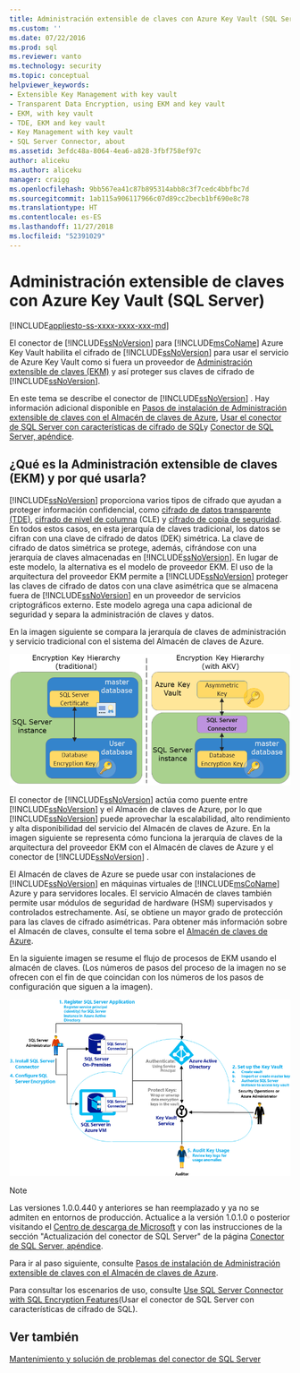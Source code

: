 ```yaml
---
title: Administración extensible de claves con Azure Key Vault (SQL Server) | Microsoft Docs
ms.custom: ''
ms.date: 07/22/2016
ms.prod: sql
ms.reviewer: vanto
ms.technology: security
ms.topic: conceptual
helpviewer_keywords:
- Extensible Key Management with key vault
- Transparent Data Encryption, using EKM and key vault
- EKM, with key vault
- TDE, EKM and key vault
- Key Management with key vault
- SQL Server Connector, about
ms.assetid: 3efdc48a-8064-4ea6-a828-3fbf758ef97c
author: aliceku
ms.author: aliceku
manager: craigg
ms.openlocfilehash: 9bb567ea41c87b895314abb8c3f7cedc4bbfbc7d
ms.sourcegitcommit: 1ab115a906117966c07d89cc2becb1bf690e8c78
ms.translationtype: HT
ms.contentlocale: es-ES
ms.lasthandoff: 11/27/2018
ms.locfileid: "52391029"
---
```

# <a name="extensible-key-management-using-azure-key-vault-sql-server"></a>Administración extensible de claves con Azure Key Vault (SQL Server)
[!INCLUDE[appliesto-ss-xxxx-xxxx-xxx-md](../../../includes/appliesto-ss-xxxx-xxxx-xxx-md.md)]

  El conector de [!INCLUDE[ssNoVersion](../../../includes/ssnoversion-md.md)] para [!INCLUDE[msCoName](../../../includes/msconame-md.md)] Azure Key Vault habilita el cifrado de [!INCLUDE[ssNoVersion](../../../includes/ssnoversion-md.md)] para usar el servicio de Azure Key Vault como si fuera un proveedor de [Administración extensible de claves &#40;EKM&#41;](../../../relational-databases/security/encryption/extensible-key-management-ekm.md) y así proteger sus claves de cifrado de [!INCLUDE[ssNoVersion](../../../includes/ssnoversion-md.md)].  
  
 En este tema se describe el conector de [!INCLUDE[ssNoVersion](../../../includes/ssnoversion-md.md)] . Hay información adicional disponible en [Pasos de instalación de Administración extensible de claves con el Almacén de claves de Azure](../../../relational-databases/security/encryption/setup-steps-for-extensible-key-management-using-the-azure-key-vault.md), [Usar el conector de SQL Server con características de cifrado de SQL](../../../relational-databases/security/encryption/use-sql-server-connector-with-sql-encryption-features.md)y [Conector de SQL Server, apéndice](../../../relational-databases/security/encryption/sql-server-connector-maintenance-troubleshooting.md).  
  
##  <a name="Uses"></a> ¿Qué es la Administración extensible de claves (EKM) y por qué usarla?  
 [!INCLUDE[ssNoVersion](../../../includes/ssnoversion-md.md)] proporciona varios tipos de cifrado que ayudan a proteger información confidencial, como [cifrado de datos transparente &#40;TDE&#41;](../../../relational-databases/security/encryption/transparent-data-encryption.md), [cifrado de nivel de columna](../../../t-sql/functions/cryptographic-functions-transact-sql.md) (CLE) y [cifrado de copia de seguridad](../../../relational-databases/backup-restore/backup-encryption.md). En todos estos casos, en esta jerarquía de claves tradicional, los datos se cifran con una clave de cifrado de datos (DEK) simétrica. La clave de cifrado de datos simétrica se protege, además, cifrándose con una jerarquía de claves almacenadas en [!INCLUDE[ssNoVersion](../../../includes/ssnoversion-md.md)]. En lugar de este modelo, la alternativa es el modelo de proveedor EKM. El uso de la arquitectura del proveedor EKM permite a [!INCLUDE[ssNoVersion](../../../includes/ssnoversion-md.md)] proteger las claves de cifrado de datos con una clave asimétrica que se almacena fuera de [!INCLUDE[ssNoVersion](../../../includes/ssnoversion-md.md)] en un proveedor de servicios criptográficos externo. Este modelo agrega una capa adicional de seguridad y separa la administración de claves y datos.  
   
 En la imagen siguiente se compara la jerarquía de claves de administración y servicio tradicional con el sistema del Almacén de claves de Azure.  
  
 ![ekm-key-hierarchy-traditional](../../../relational-databases/security/encryption/media/ekm-key-hierarchy-traditional.png "ekm-key-hierarchy-traditional")  
  
   
 El conector de [!INCLUDE[ssNoVersion](../../../includes/ssnoversion-md.md)] actúa como puente entre [!INCLUDE[ssNoVersion](../../../includes/ssnoversion-md.md)] y el Almacén de claves de Azure, por lo que [!INCLUDE[ssNoVersion](../../../includes/ssnoversion-md.md)] puede aprovechar la escalabilidad, alto rendimiento y alta disponibilidad del servicio del Almacén de claves de Azure. En la imagen siguiente se representa cómo funciona la jerarquía de claves de la arquitectura del proveedor EKM con el Almacén de claves de Azure y el conector de [!INCLUDE[ssNoVersion](../../../includes/ssnoversion-md.md)] .  
  
  El Almacén de claves de Azure se puede usar con instalaciones de [!INCLUDE[ssNoVersion](../../../includes/ssnoversion-md.md)] en máquinas virtuales de [!INCLUDE[msCoName](../../../includes/msconame-md.md)] Azure y para servidores locales. El servicio Almacén de claves también permite usar módulos de seguridad de hardware (HSM) supervisados y controlados estrechamente. Así, se obtiene un mayor grado de protección para las claves de cifrado asimétricas. Para obtener más información sobre el Almacén de claves, consulte el tema sobre el [Almacén de claves de Azure](https://go.microsoft.com/fwlink/?LinkId=521401).  
  
 En la siguiente imagen se resume el flujo de procesos de EKM usando el almacén de claves. (Los números de pasos del proceso de la imagen no se ofrecen con el fin de que coincidan con los números de los pasos de configuración que siguen a la imagen).  
  
 ![Administración extensible de claves de SQL mediante Azure Key Vault](../../../relational-databases/security/encryption/media/ekm-using-azure-key-vault.png "Administración extensible de claves de SQL mediante Azure Key Vault")  

> [!NOTE]  
>  Las versiones 1.0.0.440 y anteriores se han reemplazado y ya no se admiten en entornos de producción. Actualice a la versión 1.0.1.0 o posterior visitando el [Centro de descarga de Microsoft](https://www.microsoft.com/download/details.aspx?id=45344) y con las instrucciones de la sección "Actualización del conector de SQL Server" de la página [Conector de SQL Server, apéndice](../../../relational-databases/security/encryption/sql-server-connector-maintenance-troubleshooting.md).
  
 Para ir al paso siguiente, consulte [Pasos de instalación de Administración extensible de claves con el Almacén de claves de Azure](../../../relational-databases/security/encryption/setup-steps-for-extensible-key-management-using-the-azure-key-vault.md).  
  
 Para consultar los escenarios de uso, consulte [Use SQL Server Connector with SQL Encryption Features](../../../relational-databases/security/encryption/use-sql-server-connector-with-sql-encryption-features.md)(Usar el conector de SQL Server con características de cifrado de SQL).  
  
## <a name="see-also"></a>Ver también  
 [Mantenimiento y solución de problemas del conector de SQL Server](../../../relational-databases/security/encryption/sql-server-connector-maintenance-troubleshooting.md)  
  
  
